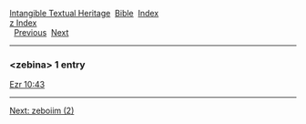 [Intangible Textual Heritage](../../index)  [Bible](../index) 
[Index](index)   
[z Index](_z_)  
  [Previous](c12746)  [Next](c12748) 

------------------------------------------------------------------------

### &lt;zebina&gt; 1 entry

[Ezr 10:43](../kjv/ezr010.htm#043)  

------------------------------------------------------------------------

[Next: zeboiim (2)](c12748)

